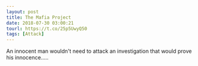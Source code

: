 ```yaml
---
layout: post
title: The Mafia Project
date: 2018-07-30 03:00:21
tourl: https://t.co/25p5UwyQ50
tags: [Attack]
---
```

An innocent man wouldn't need to attack an investigation that would prove his innocence.....